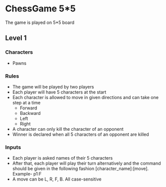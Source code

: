 # ChessGame 5*5
The game is played on 5*5 board

## Level 1

### Characters
- Pawns

### Rules
- The game will be played by two players
- Each player will have 5 characters at the start
- Each character is allowed to move in given directions and can take one step at a time
  - Forward
  - Backward
  - Left
  - Right
- A character can only kill the character of an opponent
- Winner is declared when all 5 characters of an opponent are killed

### Inputs
- Each player is asked names of their 5 characters
- After that, each player will play their turn alternatively and the command should be given in the following fashion
  [character_name]:[move]. Example- p1:F
- A move can be L, R, F, B. All case-sensitive

